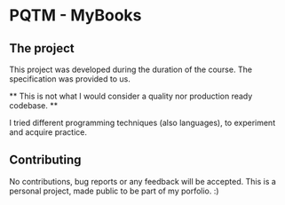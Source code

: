 # PQTM - MyBooks

## The project

This project was developed during the duration of the course. The specification was provided to us.

** This is not what I would consider a quality nor production ready codebase. **

I tried different programming techniques (also languages), to experiment and acquire practice.

## Contributing

No contributions, bug reports or any feedback will be accepted.
This is a personal project, made public to be part of my porfolio. :)
